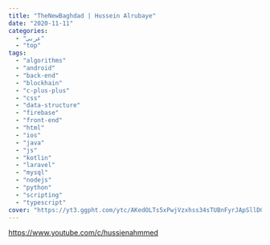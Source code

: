 ```yaml
---
title: "TheNewBaghdad | Hussein Alrubaye"
date: "2020-11-11"
categories:
  - "عربي"
  - "top"
tags:
  - "algorithms"
  - "android"
  - "back-end"
  - "blockhain"
  - "c-plus-plus"
  - "css"
  - "data-structure"
  - "firebase"
  - "front-end"
  - "html"
  - "ios"
  - "java"
  - "js"
  - "kotlin"
  - "laravel"
  - "mysql"
  - "nodejs"
  - "python"
  - "scripting"
  - "typescript"
cover: "https://yt3.ggpht.com/ytc/AKedOLTs5xPwjVzxhss34sTUBnFyrJApSllD0pa3oQaOhw=s88-c-k-c0x00ffffff-no-rj"
---
```


https://www.youtube.com/c/hussienahmmed

